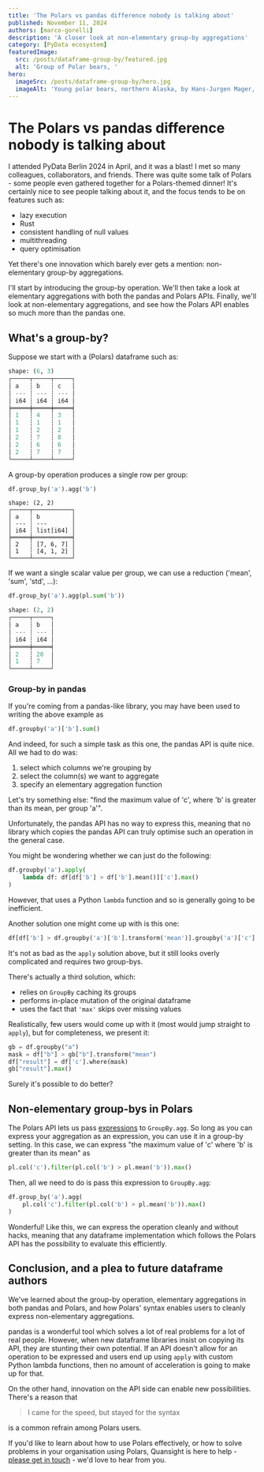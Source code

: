```yaml
---
title: 'The Polars vs pandas difference nobody is talking about'
published: November 11, 2024
authors: [marco-gorelli]
description: 'A closer look at non-elementary group-by aggregations'
category: [PyData ecosystem]
featuredImage:
  src: /posts/dataframe-group-by/featured.jpg
  alt: 'Group of Polar bears, '
hero:
  imageSrc: /posts/dataframe-group-by/hero.jpg
  imageAlt: 'Young polar bears, northern Alaska, by Hans-Jurgen Mager, https://unsplash.com/photos/polar-bear-on-snow-covered-ground-during-daytime-k4ov7ulBn20'
---
```


# The Polars vs pandas difference nobody is talking about

I attended PyData Berlin 2024 in April, and it was a blast! I met so many colleagues, collaborators, and friends.
There was quite some talk of Polars - some people even gathered together for a Polars-themed dinner!
It's certainly nice to see people talking about it, and the focus tends to be on features such as:

- lazy execution
- Rust
- consistent handling of null values
- multithreading
- query optimisation

Yet there's one innovation which barely ever gets a mention: non-elementary group-by aggregations.

I'll start by introducing the group-by operation. We'll then take a look at elementary aggregations
with both the pandas and Polars APIs. Finally, we'll look at non-elementary aggregations, and see
how the Polars API enables so much more than the pandas one.

## What's a group-by?

Suppose we start with a (Polars) dataframe such as:

```python
shape: (6, 3)
┌─────┬─────┬─────┐
│ a   ┆ b   ┆ c   │
│ --- ┆ --- ┆ --- │
│ i64 ┆ i64 ┆ i64 │
╞═════╪═════╪═════╡
│ 1   ┆ 4   ┆ 3   │
│ 1   ┆ 1   ┆ 1   │
│ 1   ┆ 2   ┆ 2   │
│ 2   ┆ 7   ┆ 8   │
│ 2   ┆ 6   ┆ 6   │
│ 2   ┆ 7   ┆ 7   │
└─────┴─────┴─────┘
```

A group-by operation produces a single row per group:
```python
df.group_by('a').agg('b')
```
```
shape: (2, 2)
┌─────┬───────────┐
│ a   ┆ b         │
│ --- ┆ ---       │
│ i64 ┆ list[i64] │
╞═════╪═══════════╡
│ 2   ┆ [7, 6, 7] │
│ 1   ┆ [4, 1, 2] │
└─────┴───────────┘
```

If we want a single scalar value per group, we can use a reduction ('mean', 'sum', 'std', ...):
```python
df.group_by('a').agg(pl.sum('b'))
```
```python
shape: (2, 2)
┌─────┬─────┐
│ a   ┆ b   │
│ --- ┆ --- │
│ i64 ┆ i64 │
╞═════╪═════╡
│ 2   ┆ 20  │
│ 1   ┆ 7   │
└─────┴─────┘
```

### Group-by in pandas

If you're coming from a pandas-like library, you may have been used to writing the above example as

```python
df.groupby('a')['b'].sum()
```

And indeed, for such a simple task as this one, the pandas API is quite nice. All we had to do was:

1. select which columns we're grouping by
2. select the column(s) we want to aggregate
3. specify an elementary aggregation function

Let's try something else: "find the maximum value of 'c', where 'b' is greater than its mean, per
group 'a'".

Unfortunately, the pandas API has no way to express this, meaning
that no library which copies the pandas API can truly optimise such an
operation in the general case.

You might be wondering whether we can just do the following:
```python
df.groupby('a').apply(
    lambda df: df[df['b'] > df['b'].mean()]['c'].max()
)
```

However, that uses a Python `lambda` function and so is generally going to be inefficient.

Another solution one might come up with is this one:
```python
df[df['b'] > df.groupby('a')['b'].transform('mean')].groupby('a')['c'].max()
```
It's not as bad as the `apply` solution above, but it still looks overly complicated and requires
two group-bys.

There's actually a third solution, which:

- relies on `GroupBy` caching its groups
- performs in-place mutation of the original dataframe
- uses the fact that `'max'` skips over missing values

Realistically, few users would come up with it (most would jump straight to `apply`), but for
completeness, we present it:
```python
gb = df.groupby("a")
mask = df["b"] > gb["b"].transform("mean")
df["result"] = df['c'].where(mask)
gb["result"].max()
```

Surely it's possible to do better?

## Non-elementary group-bys in Polars

The Polars API lets us pass [expressions](https://docs.pola.rs/user-guide/expressions/) to `GroupBy.agg`.
So long as you can express your aggregation as
an expression, you can use it in a group-by setting. In this case, we can express "the maximum value
of 'c' where 'b' is greater than its mean" as
```python
pl.col('c').filter(pl.col('b') > pl.mean('b')).max()
```
Then, all we need to do is pass this expression to `GroupBy.agg`:

```python
df.group_by('a').agg(
    pl.col('c').filter(pl.col('b') > pl.mean('b')).max()
)
```
Wonderful! Like this, we can express the operation cleanly and without hacks, meaning that any dataframe
implementation which follows the Polars API has the possibility to evaluate this efficiently.

## Conclusion, and a plea to future dataframe authors

We've learned about the group-by operation, elementary aggregations in both pandas and Polars, and how
Polars' syntax enables users to cleanly express non-elementary aggregations.

pandas is a wonderful tool which solves a lot of real problems for a lot of real people.
However, when new dataframe libraries insist on copying its API, they are stunting their own potential.
If an API doesn't allow for an operation to be expressed and users end up using `apply` with custom
Python lambda functions, then no amount of acceleration is going to make up for that.

On the other hand, innovation on the API side can enable new possibilities. There's a reason
that

> I came for the speed, but stayed for the syntax

is a common refrain among Polars users.

If you'd like to learn about how to use Polars effectively, or how to solve problems in your organisation
using Polars, Quansight is here to help - [please get in touch](https://quansight.com/about-us/#bookacallform) -
we'd love to hear from you.

